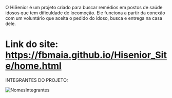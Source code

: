 O HiSenior é um projeto criado para buscar remédios em postos de saúde idosos que tem dificuldade de locomoção. Ele funciona a partir da conexão com um voluntário que aceita o pedido do idoso, busca e entrega na casa dele.

# Link do site: https://fbmaia.github.io/Hisenior_Site/home.html

INTEGRANTES DO PROJETO:

![NomesIntegrantes](https://user-images.githubusercontent.com/81167557/118134292-24677580-b3d8-11eb-9270-133cbe7574c2.jpg)

